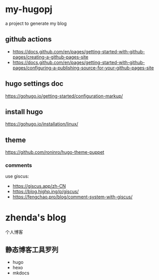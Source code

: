 # my-hugopj

a project to generate my blog

## github actions

- <https://docs.github.com/en/pages/getting-started-with-github-pages/creating-a-github-pages-site>
- <https://docs.github.com/en/pages/getting-started-with-github-pages/configuring-a-publishing-source-for-your-github-pages-site>

## hugo settings doc

https://gohugo.io/getting-started/configuration-markup/

## install hugo

https://gohugo.io/installation/linux/

## theme
https://github.com/roninro/hugo-theme-puppet

### comments

use giscus:
- https://giscus.app/zh-CN
- https://blog.highp.ing/p/giscus/
- https://fengchao.pro/blog/comment-system-with-giscus/


# zhenda's blog

个人博客

## 静态博客工具罗列

- hugo
- hexo
- mkdocs
